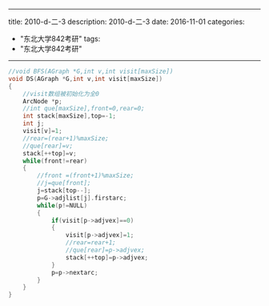 
---
title: 2010-d-二-3
description: 2010-d-二-3
date: 2016-11-01
categories:
  - "东北大学842考研"
tags:
  - "东北大学842考研"

---


```cpp
//void BFS(AGraph *G,int v,int visit[maxSize])
void DS(AGraph *G,int v,int visit[maxSize])
{
    //visit数组被初始化为全0
    ArcNode *p;
    //int que[maxSize],front=0,rear=0;
    int stack[maxSize],top=-1;
    int j;
    visit[v]=1;
    //rear=(rear+1)%maxSize;
    //que[rear]=v;
    stack[++top]=v;
    while(front!=rear)
    {
        //front =(front+1)%maxSize;
        //j=que[front];
        j=stack[top--];
        p=G->adjlist[j].firstarc;
        while(p!=NULL)
        {
            if(visit[p->adjvex]==0)
            {
                visit[p->adjvex]=1;
                //rear=rear+1;
                //que[rear]=p->adjvex;
                stack[++top]=p->adjvex;
            }
            p=p->nextarc;
        }
    }
}
```

